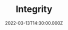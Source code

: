 ---
title: "Integrity"
image: https://i.imgur.com/w8Jw0MA.png
date: 2022-03-13T14:30:00.000Z
video:
  type: vimeo
  id: 687730037
speaker:
    name: "Codey Friesen"
    permalink: "codey-friesen"
series: "overwhelmed"
---